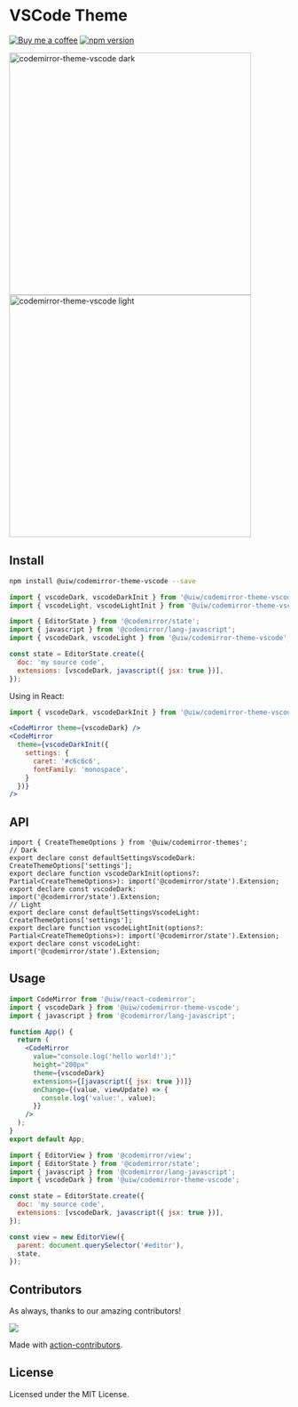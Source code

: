 <!--rehype:ignore:start-->

# VSCode Theme

<!--rehype:ignore:end-->

[![Buy me a coffee](https://img.shields.io/badge/Buy%20me%20a%20coffee-048754?logo=buymeacoffee)](https://jaywcjlove.github.io/#/sponsor)
[![npm version](https://img.shields.io/npm/v/@uiw/codemirror-theme-vscode.svg)](https://www.npmjs.com/package/@uiw/codemirror-theme-vscode)

<a href="https://uiwjs.github.io/react-codemirror/#/theme/data/vscode/dark">
  <img width="436" alt="codemirror-theme-vscode dark" src="https://user-images.githubusercontent.com/1680273/202690670-385808e2-6346-4e36-a3d6-6d9fc1f216dc.png">
</a>

<a href="https://uiwjs.github.io/react-codemirror/#/theme/data/vscode/light">
  <img width="436" alt="codemirror-theme-vscode light" src="https://github.com/uiwjs/react-codemirror/assets/1680273/81b870f6-36b9-46ee-9ded-1650ba8eebc8">
</a>

## Install

```bash
npm install @uiw/codemirror-theme-vscode --save
```

```jsx
import { vscodeDark, vscodeDarkInit } from '@uiw/codemirror-theme-vscode';
import { vscodeLight, vscodeLightInit } from '@uiw/codemirror-theme-vscode';
```

```js
import { EditorState } from '@codemirror/state';
import { javascript } from '@codemirror/lang-javascript';
import { vscodeDark, vscodeLight } from '@uiw/codemirror-theme-vscode';

const state = EditorState.create({
  doc: 'my source code',
  extensions: [vscodeDark, javascript({ jsx: true })],
});
```

Using in React:

```jsx
import { vscodeDark, vscodeDarkInit } from '@uiw/codemirror-theme-vscode';

<CodeMirror theme={vscodeDark} />
<CodeMirror
  theme={vscodeDarkInit({
    settings: {
      caret: '#c6c6c6',
      fontFamily: 'monospace',
    }
  })}
/>
```

## API

```tsx
import { CreateThemeOptions } from '@uiw/codemirror-themes';
// Dark
export declare const defaultSettingsVscodeDark: CreateThemeOptions['settings'];
export declare function vscodeDarkInit(options?: Partial<CreateThemeOptions>): import('@codemirror/state').Extension;
export declare const vscodeDark: import('@codemirror/state').Extension;
// Light
export declare const defaultSettingsVscodeLight: CreateThemeOptions['settings'];
export declare function vscodeLightInit(options?: Partial<CreateThemeOptions>): import('@codemirror/state').Extension;
export declare const vscodeLight: import('@codemirror/state').Extension;
```

## Usage

```jsx
import CodeMirror from '@uiw/react-codemirror';
import { vscodeDark } from '@uiw/codemirror-theme-vscode';
import { javascript } from '@codemirror/lang-javascript';

function App() {
  return (
    <CodeMirror
      value="console.log('hello world!');"
      height="200px"
      theme={vscodeDark}
      extensions={[javascript({ jsx: true })]}
      onChange={(value, viewUpdate) => {
        console.log('value:', value);
      }}
    />
  );
}
export default App;
```

```js
import { EditorView } from '@codemirror/view';
import { EditorState } from '@codemirror/state';
import { javascript } from '@codemirror/lang-javascript';
import { vscodeDark } from '@uiw/codemirror-theme-vscode';

const state = EditorState.create({
  doc: 'my source code',
  extensions: [vscodeDark, javascript({ jsx: true })],
});

const view = new EditorView({
  parent: document.querySelector('#editor'),
  state,
});
```

## Contributors

As always, thanks to our amazing contributors!

<a href="https://github.com/uiwjs/react-codemirror/graphs/contributors">
  <img src="https://uiwjs.github.io/react-codemirror/CONTRIBUTORS.svg" />
</a>

Made with [action-contributors](https://github.com/jaywcjlove/github-action-contributors).

## License

Licensed under the MIT License.

